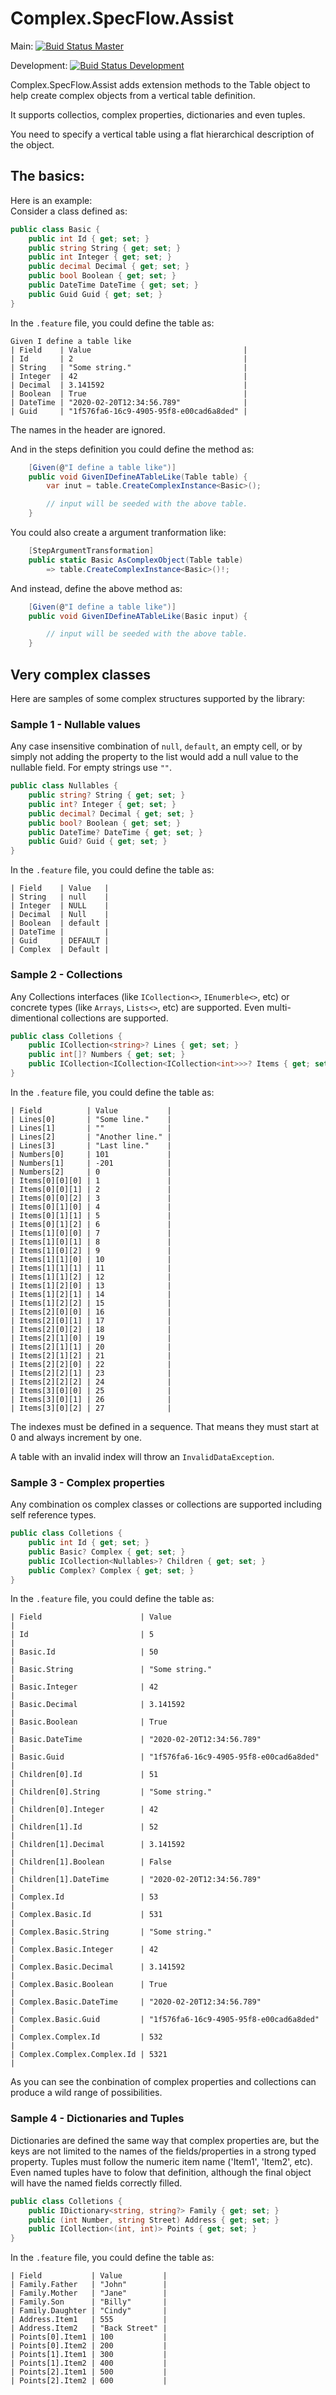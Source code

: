 # Complex.SpecFlow.Assist

Main: [![Buid Status Master](https://github.com/andrevianna/SpecFlow.Assist.Complex/actions/workflows/build.yml/badge.svg?branch=main)](https://github.com/andrevianna/SpecFlow.Assist.Complex/actions)

Development: [![Buid Status Development](https://github.com/andrevianna/SpecFlow.Assist.Complex/actions/workflows/build.yml/badge.svg?branch=development)](https://github.com/andrevianna/SpecFlow.Assist.Complex/actions)

Complex.SpecFlow.Assist adds extension methods to the Table object to help create complex objects from a vertical table definition.

It supports collectios, complex properties, dictionaries and even tuples.

You need to specify a vertical table using a flat hierarchical description of the object.

## The basics:
Here is an example:\
Consider a class defined as:
```c#
public class Basic {
    public int Id { get; set; }
    public string String { get; set; }
    public int Integer { get; set; }
    public decimal Decimal { get; set; }
    public bool Boolean { get; set; }
    public DateTime DateTime { get; set; }
    public Guid Guid { get; set; }
}
```

In the `.feature` file, you could define the table as:
```Gherkin
Given I define a table like
| Field    | Value                                  |
| Id       | 2                                      |
| String   | "Some string."                         |
| Integer  | 42                                     |
| Decimal  | 3.141592                               |
| Boolean  | True                                   |
| DateTime | "2020-02-20T12:34:56.789"              |
| Guid     | "1f576fa6-16c9-4905-95f8-e00cad6a8ded" |
```
The names in the header are ignored.

And in the steps definition you could define the method as:

```c#
    [Given(@"I define a table like")]
    public void GivenIDefineATableLike(Table table) {
        var inut = table.CreateComplexInstance<Basic>();

        // input will be seeded with the above table.
    }
```

You could also create a argument tranformation like:

```c#
    [StepArgumentTransformation]
    public static Basic AsComplexObject(Table table)
        => table.CreateComplexInstance<Basic>()!;
```

And instead, define the above method as:
```c#
    [Given(@"I define a table like")]
    public void GivenIDefineATableLike(Basic input) {

        // input will be seeded with the above table.
    }
```

## Very complex classes

Here are samples of some complex structures supported by the library:

### Sample 1 - Nullable values
Any case insensitive combination of `null`, `default`, an empty cell, or by simply not adding the property to the list would add a null value to the nullable field.
For empty strings use `""`.

```c#
public class Nullables {
    public string? String { get; set; }
    public int? Integer { get; set; }
    public decimal? Decimal { get; set; }
    public bool? Boolean { get; set; }
    public DateTime? DateTime { get; set; }
    public Guid? Guid { get; set; }
}
```

In the `.feature` file, you could define the table as:
```
| Field    | Value   |
| String   | null    |
| Integer  | NULL    |
| Decimal  | Null    |
| Boolean  | default |
| DateTime |         |
| Guid     | DEFAULT |
| Complex  | Default |
```

### Sample 2 - Collections
Any Collections interfaces (like `ICollection<>`, `IEnumerble<>`, etc) or concrete types (like `Arrays`, `Lists<>`, etc) are supported.
Even multi-dimentional collections are supported.

```c#
public class Colletions {
    public ICollection<string>? Lines { get; set; }
    public int[]? Numbers { get; set; }
    public ICollection<ICollection<ICollection<int>>>? Items { get; set; }
}
```

In the `.feature` file, you could define the table as:
```
| Field          | Value           |
| Lines[0]       | "Some line."    |
| Lines[1]       | ""              |
| Lines[2]       | "Another line." |
| Lines[3]       | "Last line."    |
| Numbers[0]     | 101             |
| Numbers[1]     | -201            |
| Numbers[2]     | 0               |
| Items[0][0][0] | 1               |
| Items[0][0][1] | 2               |
| Items[0][0][2] | 3               |
| Items[0][1][0] | 4               |
| Items[0][1][1] | 5               |
| Items[0][1][2] | 6               |
| Items[1][0][0] | 7               |
| Items[1][0][1] | 8               |
| Items[1][0][2] | 9               |
| Items[1][1][0] | 10              |
| Items[1][1][1] | 11              |
| Items[1][1][2] | 12              |
| Items[1][2][0] | 13              |
| Items[1][2][1] | 14              |
| Items[1][2][2] | 15              |
| Items[2][0][0] | 16              |
| Items[2][0][1] | 17              |
| Items[2][0][2] | 18              |
| Items[2][1][0] | 19              |
| Items[2][1][1] | 20              |
| Items[2][1][2] | 21              |
| Items[2][2][0] | 22              |
| Items[2][2][1] | 23              |
| Items[2][2][2] | 24              |
| Items[3][0][0] | 25              |
| Items[3][0][1] | 26              |
| Items[3][0][2] | 27              |
```

The indexes must be defined in a sequence.
That means they must start at 0 and always increment by one.

A table with an invalid index will throw an `InvalidDataException`.

### Sample 3 - Complex properties
Any combination os complex classes or collections are supported including self reference types.

```c#
public class Colletions {
    public int Id { get; set; }
    public Basic? Complex { get; set; }
    public ICollection<Nullables>? Children { get; set; }
    public Complex? Complex { get; set; }
}
```

In the `.feature` file, you could define the table as:
```
| Field                      | Value                                  |
| Id                         | 5                                      |
| Basic.Id                   | 50                                     |
| Basic.String               | "Some string."                         |
| Basic.Integer              | 42                                     |
| Basic.Decimal              | 3.141592                               |
| Basic.Boolean              | True                                   |
| Basic.DateTime             | "2020-02-20T12:34:56.789"              |
| Basic.Guid                 | "1f576fa6-16c9-4905-95f8-e00cad6a8ded" |
| Children[0].Id             | 51                                     |
| Children[0].String         | "Some string."                         |
| Children[0].Integer        | 42                                     |
| Children[1].Id             | 52                                     |
| Children[1].Decimal        | 3.141592                               |
| Children[1].Boolean        | False                                  |
| Children[1].DateTime       | "2020-02-20T12:34:56.789"              |
| Complex.Id                 | 53                                     |
| Complex.Basic.Id           | 531                                    |
| Complex.Basic.String       | "Some string."                         |
| Complex.Basic.Integer      | 42                                     |
| Complex.Basic.Decimal      | 3.141592                               |
| Complex.Basic.Boolean      | True                                   |
| Complex.Basic.DateTime     | "2020-02-20T12:34:56.789"              |
| Complex.Basic.Guid         | "1f576fa6-16c9-4905-95f8-e00cad6a8ded" |
| Complex.Complex.Id         | 532                                    |
| Complex.Complex.Complex.Id | 5321                                   |
```

As you can see the conbination of complex properties and collections can produce a wild range of possibilities.

### Sample 4 - Dictionaries and Tuples
Dictionaries are defined the same way that complex properties are, but the keys are not limited to the names of the fields/properties in a strong typed property.
Tuples must follow the numeric item name ('Item1', 'Item2', etc). Even named tuples have to folow that definition, although the final object will have the named fields correctly filled.

```c#
public class Colletions {
    public IDictionary<string, string?> Family { get; set; }
    public (int Number, string Street) Address { get; set; }
    public ICollection<(int, int)> Points { get; set; }
}
```

In the `.feature` file, you could define the table as:
```
| Field           | Value         |
| Family.Father   | "John"        |
| Family.Mother   | "Jane"        |
| Family.Son      | "Billy"       |
| Family.Daughter | "Cindy"       |
| Address.Item1   | 555           |
| Address.Item2   | "Back Street" |
| Points[0].Item1 | 100           |
| Points[0].Item2 | 200           |
| Points[1].Item1 | 300           |
| Points[1].Item2 | 400           |
| Points[2].Item1 | 500           |
| Points[2].Item2 | 600           |
```
